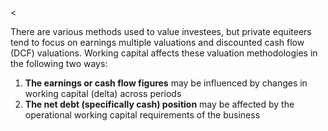 <<p>There are various methods used to value investees, but private equiteers tend to focus on earnings multiple valuations and discounted cash flow (DCF) valuations. Working capital affects these valuation methodologies in the following two ways:</p><ol><li><strong>The earnings or cash flow figures</strong> may be influenced by changes in working capital (delta) across periods</li><li><strong>The net debt (specifically cash) position</strong> may be affected by the operational working capital requirements of the business</li></ol>
